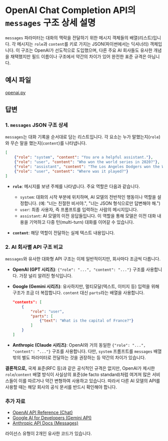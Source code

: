 # OpenAI Chat Completion API의 `messages` 구조 상세 설명

`messages` 파라미터는 대화의 맥락을 전달하기 위한 메시지 객체들의 배열(리스트)입니다. 각 메시지는 `role`과 `content`를 키로 가지는 JSON(파이썬에서는 딕셔너리) 객체입니다. 이 구조는 OpenAI가 선도적으로 도입했으며, 다른 주요 AI 회사들도 유사한 개념을 채택했지만 필드 이름이나 구조에서 약간의 차이가 있어 완전한 표준 규격은 아닙니다.

## 예시 파일

[openai.py](file:///Users/donghun2/workspace/machine_learning/ua/openai.py)

## 답변

### 1. `messages` JSON 구조 상세

`messages`는 대화 기록을 순서대로 담는 리스트입니다. 각 요소는 누가 말했는지(`role`)와 무슨 말을 했는지(`content`)를 나타냅니다.

```json
[
    {"role": "system", "content": "You are a helpful assistant."},
    {"role": "user", "content": "Who won the world series in 2020?"},
    {"role": "assistant", "content": "The Los Angeles Dodgers won the World Series in 2020."},
    {"role": "user", "content": "Where was it played?"}
]
```

-   **`role`**: 메시지를 보낸 주체를 나타냅니다. 주요 역할은 다음과 같습니다.
    -   `system`: 대화의 시작 부분에 위치하며, AI 모델의 전반적인 행동이나 역할을 설정합니다. (예: "너는 친절한 비서야.", "너는 JSON 형식으로만 답변해야 해.")
    -   `user`: 최종 사용자, 즉 프롬프트를 입력하는 사람의 메시지입니다.
    -   `assistant`: AI 모델의 이전 응답들입니다. 이 역할을 통해 모델은 이전 대화 내용을 기억하고 다중 턴(multi-turn) 대화를 이어갈 수 있습니다.

-   **`content`**: 해당 역할이 전달하는 실제 텍스트 내용입니다.

### 2. AI 회사별 API 구조 비교

`messages`와 유사한 대화형 API 구조는 이제 일반적이지만, 회사마다 조금씩 다릅니다.

-   **OpenAI (GPT 시리즈)**: `{"role": "...", "content": "..."}` 구조를 사용합니다. 가장 널리 알려진 형식입니다.

-   **Google (Gemini 시리즈)**: 유사하지만, 멀티모달(텍스트, 이미지 등) 입력을 위해 구조가 조금 더 복잡합니다. `content` 대신 `parts`라는 배열을 사용합니다.
    ```json
    "contents": [
        {
            "role": "user",
            "parts": [
                {"text": "What is the capital of France?"}
            ]
        }
    ]
    ```

-   **Anthropic (Claude 시리즈)**: OpenAI와 거의 동일한 `{"role": "...", "content": "..."}` 구조를 사용합니다. 다만, `system` 프롬프트를 `messages` 배열 밖의 별도 파라미터로 전달하는 것을 권장하는 등 약간의 차이가 있습니다.

**결론적으로,** 국제 표준(RFC 등)과 같은 공식적인 규격은 없지만, OpenAI가 제시한 `role`/`content` 배열 방식이 사실상의 표준(de facto standard)처럼 여겨져 많은 서비스들이 이를 따르거나 약간 변형하여 사용하고 있습니다. 따라서 다른 AI 모델의 API를 사용할 때는 해당 회사의 공식 문서를 반드시 확인해야 합니다.

### 추가 자료

-   [OpenAI API Reference (Chat)](https://platform.openai.com/docs/api-reference/chat)
-   [Google AI for Developers (Gemini API)](https://ai.google.dev/docs/gemini_api_overview)
-   [Anthropic API Docs (Messages)](https://docs.anthropic.com/claude/reference/messages_post)

라이선스 유형이 2개인 유사한 코드가 있습니다.
